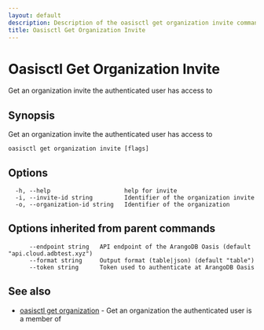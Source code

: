 ```yaml
---
layout: default
description: Description of the oasisctl get organization invite command
title: Oasisctl Get Organization Invite
---
```

# Oasisctl Get Organization Invite

Get an organization invite the authenticated user has access to

## Synopsis

Get an organization invite the authenticated user has access to

```
oasisctl get organization invite [flags]
```

## Options

```
  -h, --help                     help for invite
  -i, --invite-id string         Identifier of the organization invite
  -o, --organization-id string   Identifier of the organization
```

## Options inherited from parent commands

```
      --endpoint string   API endpoint of the ArangoDB Oasis (default "api.cloud.adbtest.xyz")
      --format string     Output format (table|json) (default "table")
      --token string      Token used to authenticate at ArangoDB Oasis
```

## See also

* [oasisctl get organization](oasisctl-get-organization.html)	 - Get an organization the authenticated user is a member of

